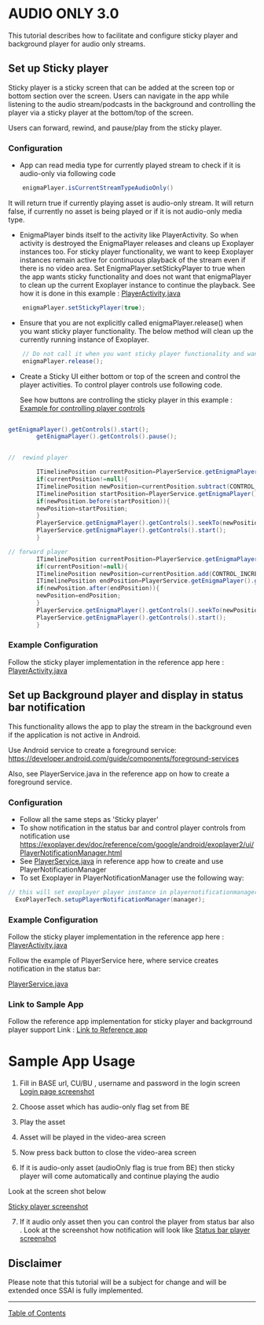 <!--
SPDX-FileCopyrightText: 2024 Red Bee Media Ltd <https://www.redbeemedia.com/>

SPDX-License-Identifier: MIT
-->

# AUDIO ONLY 3.0
This tutorial describes how to facilitate and configure sticky player and background player for
audio only streams.

## Set up Sticky player

Sticky player is a sticky screen that can be added at the screen top or bottom section over the
screen. Users can navigate in the app while listening to the audio stream/podcasts in the background
and controlling the player via a sticky player at the bottom/top of the screen.

Users can forward, rewind, and pause/play from the sticky player.

### Configuration

- App can read media type for currently played stream to check if it is audio-only via following
  code

```java
    enigmaPlayer.isCurrentStreamTypeAudioOnly()
```
It will return true if currently playing asset is audio-only stream.
It will return false, if currently no asset is being played or if it is not audio-only media type.

- EnigmaPlayer binds itself to the activity like PlayerActivity. So when activity is destroyed the
  EnigmaPlayer releases and cleans up Exoplayer instances too. For sticky player functionality, we want
  to keep Exoplayer instances remain active for continuous playback of the stream even if there is no
  video area. Set EnigmaPlayer.setStickyPlayer to true when the app wants sticky functionality and does not
  want that enigmaPlayer to clean up the current Exoplayer instance to continue the playback. 
  See how it is done in this example : <a href="https://github.com/EricssonBroadcastServices/EnigmaRiverAndroidReferenceApp/blob/master/src/main/java/com/redbeemedia/enigma/referenceapp/PlayerActivity.java" target="_blank">PlayerActivity.java</a>

```java
    enigmaPlayer.setStickyPlayer(true);
```

- Ensure that you are not explicitly called enigmaPlayer.release() when you want sticky player
  functionality. The below method will clean up the currently running instance of Exoplayer.
  
```java
    // Do not call it when you want sticky player functionality and want to let stream run in background even if activity is destroyed
    enigmaPlayer.release();
```

- Create a Sticky UI either bottom or top of the screen and control the player activities. To
  control player controls use following code.

  See how buttons are controlling the sticky player in this example : <a href="https://github.com/EricssonBroadcastServices/DevEnigmaRiverAndroidReferenceApp/blob/master/src/main/java/com/redbeemedia/enigma/referenceapp/ListAssetsActivity.java" target="_blank">Example for controlling player controls</a>


```java

getEnigmaPlayer().getControls().start();
        getEnigmaPlayer().getControls().pause();


//  rewind player

        ITimelinePosition currentPosition=PlayerService.getEnigmaPlayer().getTimeline().getCurrentPosition();
        if(currentPosition!=null){
        ITimelinePosition newPosition=currentPosition.subtract(CONTROL_INCREMENT);
        ITimelinePosition startPosition=PlayerService.getEnigmaPlayer().getTimeline().getCurrentStartBound();
        if(newPosition.before(startPosition)){
        newPosition=startPosition;
        }
        PlayerService.getEnigmaPlayer().getControls().seekTo(newPosition);
        PlayerService.getEnigmaPlayer().getControls().start();
        }

// forward player   
        ITimelinePosition currentPosition=PlayerService.getEnigmaPlayer().getTimeline().getCurrentPosition();
        if(currentPosition!=null){
        ITimelinePosition newPosition=currentPosition.add(CONTROL_INCREMENT);
        ITimelinePosition endPosition=PlayerService.getEnigmaPlayer().getTimeline().getCurrentEndBound();
        if(newPosition.after(endPosition)){
        newPosition=endPosition;
        }
        PlayerService.getEnigmaPlayer().getControls().seekTo(newPosition);
        PlayerService.getEnigmaPlayer().getControls().start();
        }
```

### Example Configuration

Follow the sticky player implementation in the reference app here :
<a href="https://github.com/EricssonBroadcastServices/DevEnigmaRiverAndroidReferenceApp/blob/master/src/main/java/com/redbeemedia/enigma/referenceapp/PlayerActivity.java" target="_blank">PlayerActivity.java</a>





## Set up Background player and display in status bar notification

This functionality allows the app to play the stream in the background even if the application is not active in
Android.

Use Android service to create a foreground
service: https://developer.android.com/guide/components/foreground-services

Also, see PlayerService.java in the reference app on how to create a foreground service.

### Configuration

- Follow all the same steps as 'Sticky player'
- To show notification in the status bar and control player controls from notification
  use https://exoplayer.dev/doc/reference/com/google/android/exoplayer2/ui/PlayerNotificationManager.html
- See <a href="https://github.com/EricssonBroadcastServices/DevEnigmaRiverAndroidReferenceApp/blob/master/src/main/java/com/redbeemedia/enigma/referenceapp/PlayerService.java" target="_blank">PlayerService.java</a>
  in reference app how to create and use PlayerNotificationManager
- To set Exoplayer in PlayerNotificationManager use the following way:

```java
// this will set exoplayer player instance in playernotificationmanager
  ExoPlayerTech.setupPlayerNotificationManager(manager);
```

### Example Configuration

Follow the sticky player implementation in the reference app here :
<a href="https://github.com/EricssonBroadcastServices/DevEnigmaRiverAndroidReferenceApp/blob/master/src/main/java/com/redbeemedia/enigma/referenceapp/PlayerActivity.java" target="_blank">PlayerActivity.java</a>


Follow the example of PlayerService here, where service creates notification in the status bar: 

<a href="https://github.com/EricssonBroadcastServices/DevEnigmaRiverAndroidReferenceApp/blob/master/src/main/java/com/redbeemedia/enigma/referenceapp/PlayerService.java" target="_blank">PlayerService.java</a>


### Link to Sample App

Follow the reference app implementation for sticky player and backgrround player support
Link : 
<a href="https://github.com/EricssonBroadcastServices/DevEnigmaRiverAndroidReferenceApp" target="_blank">Link to Reference app</a>


# Sample App Usage
1. Fill in BASE url, CU/BU , username and password in the login screen
   <a href="https://github.com/EricssonBroadcastServices/DevAndroidClient3/tree/master/buildSrc/src/main/resources/login.png" target="_blank">Login page screenshot</a>

2. Choose asset which has audio-only flag set from BE

3. Play the asset

4. Asset will be played in the video-area screen

5. Now press back button to close the video-area screen

6. If it is audio-only asset (audioOnly flag is true from BE) then sticky player will come automatically and continue playing the audio

Look at the screen shot below

<a href="https://github.com/EricssonBroadcastServices/DevAndroidClient3/tree/master/buildSrc/src/main/resources/stickyplayer.png" target="_blank">Sticky player screenshot</a>


7. If it audio only asset then you can control the player from status bar also . Look at the screenshot how notification will look like
   <a href="https://github.com/EricssonBroadcastServices/DevAndroidClient3/tree/master/buildSrc/src/main/resources/statusbar.png" target="_blank">Status bar player screenshot</a>


## Disclaimer

Please note that this tutorial will be a subject for change and will be extended once SSAI is fully
implemented.



___
[Table of Contents](../index.md)<br/>
